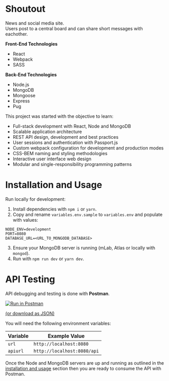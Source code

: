 # Shoutout

News and social media site.  
Users post to a central board and can share short messages with eachother.

**Front-End Technologies**
* React
* Webpack
* SASS

**Back-End Technologies**
* Node.js
* MongoDB
* Mongoose
* Express
* Pug

This project was started with the objective to learn:

* Full-stack development with React, Node and MongoDB
* Scalable application architecture
* REST API design, development and best practices
* User sessions and authentication with Passport.js
* Custom webpack configuration for development and production modes
* CSS-BEM naming and styling methodologies
* Interactive user interface web design
* Modular and single-responsibility programming patterns

# Installation and Usage

Run locally for development:

1. Install dependencies with `npm i` or `yarn`.
2. Copy and rename `variables.env.sample` to `variables.env` and populate with values:
```
NODE_ENV=development
PORT=8080
DATABASE_URL=<URL_TO_MONGODB_DATABASE>
```
3. Ensure your MongoDB server is running (mLab, Atlas or locally with `mongod`).
4. Run with `npm run dev` or `yarn dev`.

# API Testing

API debugging and testing is done with **Postman**.

[![Run in Postman](https://run.pstmn.io/button.svg)](https://app.getpostman.com/run-collection/cdd565f02c4d6cb41066)

[(or download as JSON)](https://www.getpostman.com/collections/cdd565f02c4d6cb41066)

You will need the following environment variables:

|Variable|Example Value|
|--|--|
|`url`|`http://localhost:8080`|
|`apiurl`|`http://localhost:8080/api`|

Once the Node and MongoDB servers are up and running as outlined in the [installation and usage](#installation-and-usage) section then you are ready to consume the API with Postman.
